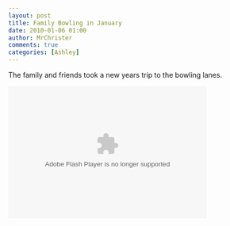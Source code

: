 ```yaml
---
layout: post
title: Family Bowling in January
date: 2010-01-06 01:00
author: MrChrister
comments: true
categories: [Ashley]
---
```

<p>The family and friends took a new years trip to the bowling lanes.  </p>
<p><embed height="267" type="application/x-shockwave-flash" pluginspage="http://www.macromedia.com/go/getflashplayer" width="400" src="http://picasaweb.google.com/s/c/bin/slideshow.swf" flashvars="host=picasaweb.google.com&amp;hl=en_US&amp;feat=flashalbum&amp;RGB=0x000000&amp;feed=http%3A%2F%2Fpicasaweb.google.com%2Fdata%2Ffeed%2Fapi%2Fuser%2Fwyseguys%2Falbumid%2F5458009375499116945%3Falt%3Drss%26kind%3Dphoto%26authkey%3DGv1sRgCJinnOKFzKWIeA%26hl%3Den_US" scale="NoScale" loop="loop" menu="menu" wmode="Window" quality="1" /></p>
